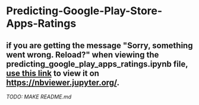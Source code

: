 # Predicting-Google-Play-Store-Apps-Ratings 

## **if you are getting the message "Sorry, something went wrong. Reload?" when viewing the  	predicting_google_play_apps_ratings.ipynb file, [**use this link**](https://nbviewer.jupyter.org/github/amrgaber249/Predicting-Google-Play-Store-Apps-Ratings/blob/master/predicting_google_play_apps_ratings.ipynb)** to view it on https://nbviewer.jupyter.org/.


*TODO: MAKE README.md*
